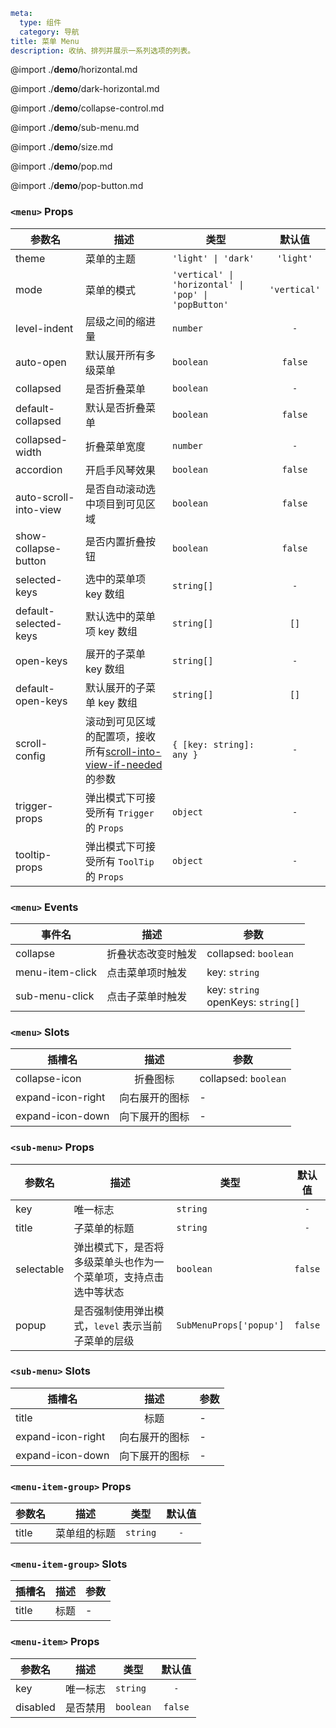 ```yaml
meta:
  type: 组件
  category: 导航
title: 菜单 Menu
description: 收纳、排列并展示一系列选项的列表。
```

@import ./__demo__/horizontal.md

@import ./__demo__/dark-horizontal.md

@import ./__demo__/collapse-control.md

@import ./__demo__/sub-menu.md

@import ./__demo__/size.md

@import ./__demo__/pop.md

@import ./__demo__/pop-button.md


### `<menu>` Props

|参数名|描述|类型|默认值|
|---|---|---|:---:|
|theme|菜单的主题|`'light' \| 'dark'`|`'light'`|
|mode|菜单的模式|`'vertical' \| 'horizontal' \| 'pop' \| 'popButton'`|`'vertical'`|
|level-indent|层级之间的缩进量|`number`|`-`|
|auto-open|默认展开所有多级菜单|`boolean`|`false`|
|collapsed|是否折叠菜单|`boolean`|`-`|
|default-collapsed|默认是否折叠菜单|`boolean`|`false`|
|collapsed-width|折叠菜单宽度|`number`|`-`|
|accordion|开启手风琴效果|`boolean`|`false`|
|auto-scroll-into-view|是否自动滚动选中项目到可见区域|`boolean`|`false`|
|show-collapse-button|是否内置折叠按钮|`boolean`|`false`|
|selected-keys|选中的菜单项 key 数组|`string[]`|`-`|
|default-selected-keys|默认选中的菜单项 key 数组|`string[]`|`[]`|
|open-keys|展开的子菜单 key 数组|`string[]`|`-`|
|default-open-keys|默认展开的子菜单 key 数组|`string[]`|`[]`|
|scroll-config|滚动到可见区域的配置项，接收所有[scroll-into-view-if-needed](https://github.com/stipsan/scroll-into-view-if-needed)的参数|`{ [key: string]: any }`|`-`|
|trigger-props|弹出模式下可接受所有 `Trigger` 的 `Props`|`object`|`-`|
|tooltip-props|弹出模式下可接受所有 `ToolTip` 的 `Props`|`object`|`-`|
### `<menu>` Events

|事件名|描述|参数|
|---|---|---|
|collapse|折叠状态改变时触发|collapsed: `boolean`|
|menu-item-click|点击菜单项时触发|key: `string`|
|sub-menu-click|点击子菜单时触发|key: `string`<br>openKeys: `string[]`|
### `<menu>` Slots

|插槽名|描述|参数|
|---|:---:|---|
|collapse-icon|折叠图标|collapsed: `boolean`|
|expand-icon-right|向右展开的图标|-|
|expand-icon-down|向下展开的图标|-|




### `<sub-menu>` Props

|参数名|描述|类型|默认值|
|---|---|---|:---:|
|key|唯一标志|`string`|`-`|
|title|子菜单的标题|`string`|`-`|
|selectable|弹出模式下，是否将多级菜单头也作为一个菜单项，支持点击选中等状态|`boolean`|`false`|
|popup|是否强制使用弹出模式，`level` 表示当前子菜单的层级|`SubMenuProps['popup']`|`false`|
### `<sub-menu>` Slots

|插槽名|描述|参数|
|---|:---:|---|
|title|标题|-|
|expand-icon-right|向右展开的图标|-|
|expand-icon-down|向下展开的图标|-|




### `<menu-item-group>` Props

|参数名|描述|类型|默认值|
|---|---|---|:---:|
|title|菜单组的标题|`string`|`-`|
### `<menu-item-group>` Slots

|插槽名|描述|参数|
|---|:---:|---|
|title|标题|-|




### `<menu-item>` Props

|参数名|描述|类型|默认值|
|---|---|---|:---:|
|key|唯一标志|`string`|`-`|
|disabled|是否禁用|`boolean`|`false`|


